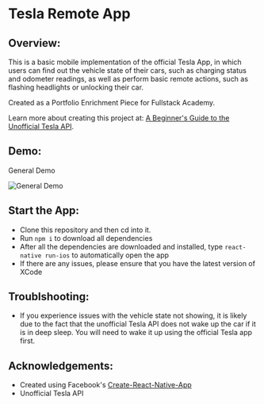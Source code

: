 # Tesla Remote App

## Overview:
This is a basic mobile implementation of the official Tesla App, in which users can find out the vehicle state of their cars, such as charging status and odometer readings, as well as perform basic remote actions, such as flashing headlights or unlocking their car.

Created as a Portfolio Enrichment Piece for Fullstack Academy. 

Learn more about creating this project at: [A Beginner's Guide to the Unofficial Tesla API](https://medium.com/@jhuang5132/a-beginners-guide-to-the-unofficial-tesla-api-a5b3edfe1467). 

## Demo:
General Demo

![General Demo](https://i.imgur.com/ViGxPQ0.gif)

## Start the App:
* Clone this repository and then cd into it.
* Run `npm i` to download all dependencies
* After all the dependencies are downloaded and installed, type `react-native run-ios` to automatically open the app
* If there are any issues, please ensure that you have the latest version of XCode

## Troublshooting:
* If you experience issues with the vehicle state not showing, it is likely due to the fact that the unofficial Tesla API does not wake up the car if it is in deep sleep. You will need to wake it up using the official Tesla app first.

## Acknowledgements:
* Created using Facebook's [Create-React-Native-App](https://github.com/react-community/create-react-native-app) 
* Unofficial Tesla API


